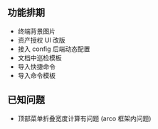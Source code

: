 ## 功能排期

* 终端背景图片
* 资产授权 UI 改版
* 接入 config 后端动态配置
* 文档中巡检模板
* 导入快捷命令
* 导入命令模板

## 已知问题

* 顶部菜单折叠宽度计算有问题 (arco 框架内问题)
